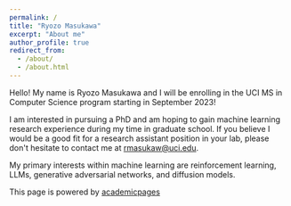 ```yaml
---
permalink: /
title: "Ryozo Masukawa"
excerpt: "About me"
author_profile: true
redirect_from: 
  - /about/
  - /about.html
---
```


Hello! My name is Ryozo Masukawa and I will be enrolling in the UCI MS in Computer Science program starting in September 2023!

I am interested in pursuing a PhD and am hoping to gain machine learning research experience during my time in graduate school. If you believe I would be a good fit for a research assistant position in your lab, please don't hesitate to contact me at [rmasukaw@uci.edu](rmasukaw@uci.edu).

My primary interests within machine learning are reinforcement learning, LLMs, generative adversarial networks, and diffusion models.

This page is powered by [academicpages](https://github.com/academicpages/academicpages.github.io)
